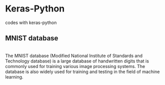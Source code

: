 # Keras-Python
codes with keras-python <br>
## MNIST database  
<br> The MNIST database (Modified National Institute of Standards and Technology database) is a large database of handwritten digits that is commonly used for training various image processing systems. The database is also widely used for training and testing in the field of machine learning.
